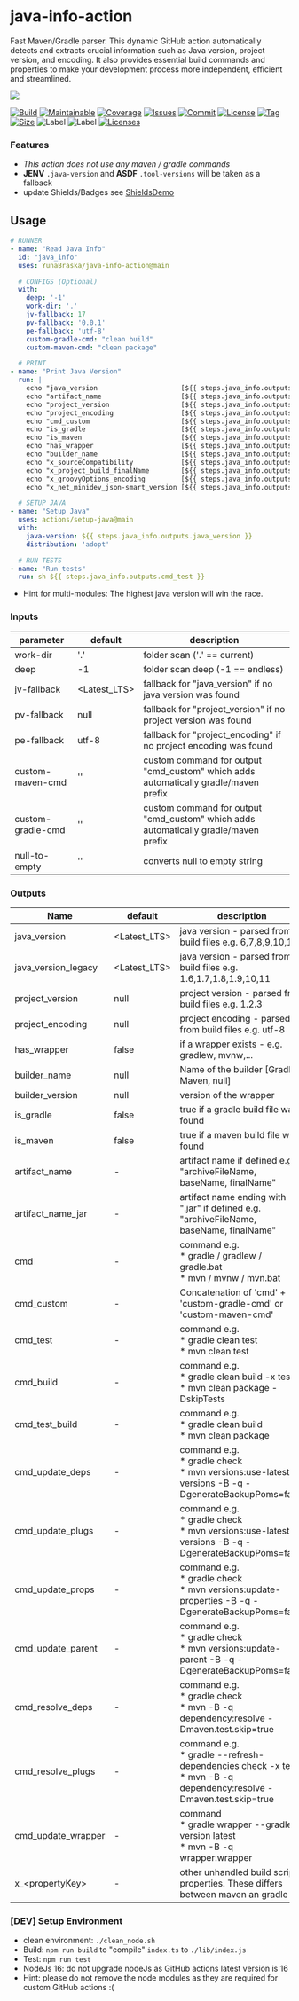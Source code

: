 # java-info-action

Fast Maven/Gradle parser.
This dynamic GitHub action automatically detects and extracts crucial information such as Java version, project version,
and encoding.
It also provides essential build commands and properties to make your development process more independent, efficient
and streamlined.

[![](https://img.shields.io/static/v1?label=Sponsor&message=%E2%9D%A4&logo=GitHub&color=%23fe8e86)](https://github.com/sponsors/YunaBraska)

[![Build][build_shield]][build_link]
[![Maintainable][maintainable_shield]][maintainable_link]
[![Coverage][coverage_shield]][coverage_link]
[![Issues][issues_shield]][issues_link]
[![Commit][commit_shield]][commit_link]
[![License][license_shield]][license_link]
[![Tag][tag_shield]][tag_link]
[![Size][size_shield]][size_shield]
![Label][label_shield]
![Label][node_version]
[![Licenses](https://img.shields.io/badge/Licenses-065d7c?style=flat-square)](https://github.com/YunaBraska/java-info-action/blob/main/dist/licenses.txt)

### Features

* *This action does not use any maven / gradle commands*
* **JENV** `.java-version` and **ASDF** `.tool-versions` will be taken as a fallback
* update Shields/Badges see [ShieldsDemo](./ShieldDemo.md)

## Usage

```yaml
# RUNNER
- name: "Read Java Info"
  id: "java_info"
  uses: YunaBraska/java-info-action@main

  # CONFIGS (Optional)
  with:
    deep: '-1'
    work-dir: '.'
    jv-fallback: 17
    pv-fallback: '0.0.1'
    pe-fallback: 'utf-8'
    custom-gradle-cmd: "clean build"
    custom-maven-cmd: "clean package"

  # PRINT
- name: "Print Java Version"
  run: |
    echo "java_version                     [${{ steps.java_info.outputs.java_version }}]"
    echo "artifact_name                    [${{ steps.java_info.outputs.artifact_name }}]"
    echo "project_version                  [${{ steps.java_info.outputs.project_version }}]"
    echo "project_encoding                 [${{ steps.java_info.outputs.project_encoding }}]"
    echo "cmd_custom                       [${{ steps.java_info.outputs.cmd_custom }}]"
    echo "is_gradle                        [${{ steps.java_info.outputs.is_gradle }}]"
    echo "is_maven                         [${{ steps.java_info.outputs.is_maven }}]"
    echo "has_wrapper                      [${{ steps.java_info.outputs.has_wrapper }}]"
    echo "builder_name                     [${{ steps.java_info.outputs.builder_name }}]"
    echo "x_sourceCompatibility            [${{ steps.java_info.outputs.x_sourceCompatibility }}]"
    echo "x_project_build_finalName        [${{ steps.java_info.outputs.x_project_build_finalName }}]"
    echo "x_groovyOptions_encoding         [${{ steps.java_info.outputs.x_groovyOptions_encoding }}]"
    echo "x_net_minidev_json-smart_version [${{ steps.java_info.outputs.x_project_dependencies_dependency_net_minidev_json-smart_version }}]"

  # SETUP JAVA
- name: "Setup Java"
  uses: actions/setup-java@main
  with:
    java-version: ${{ steps.java_info.outputs.java_version }}
    distribution: 'adopt'

  # RUN TESTS
- name: "Run tests"
  run: sh ${{ steps.java_info.outputs.cmd_test }}

```

* Hint for multi-modules: The highest java version will win the race.

### Inputs

| parameter         | default      | description                                                                         |
|-------------------|--------------|-------------------------------------------------------------------------------------|
| work-dir          | '.'          | folder scan ('.' == current)                                                        |
| deep              | -1           | folder scan deep (-1 == endless)                                                    |
| jv-fallback       | <Latest_LTS> | fallback for "java_version" if no java version was found                            |
| pv-fallback       | null         | fallback for "project_version" if no project version was found                      |
| pe-fallback       | utf-8        | fallback for "project_encoding" if no project encoding was found                    |
| custom-maven-cmd  | ''           | custom command for output "cmd_custom" which adds automatically gradle/maven prefix |
| custom-gradle-cmd | ''           | custom command for output "cmd_custom" which adds automatically gradle/maven prefix |
| null-to-empty     | ''           | converts null to empty string                                                       |

### Outputs

| Name                | default      | description                                                                                                                 |
|---------------------|--------------|-----------------------------------------------------------------------------------------------------------------------------|
| java_version        | <Latest_LTS> | java version - parsed from build files e.g. 6,7,8,9,10,11                                                                   |
| java_version_legacy | <Latest_LTS> | java version - parsed from build files e.g. 1.6,1.7,1.8,1.9,10,11                                                           |
| project_version     | null         | project version - parsed from build files e.g. 1.2.3                                                                        |
| project_encoding    | null         | project encoding - parsed from build files e.g. utf-8                                                                       |
| has_wrapper         | false        | if a wrapper exists - e.g. gradlew, mvnw,...                                                                                |
| builder_name        | null         | Name of the builder \[Gradle, Maven, null]                                                                                  |
| builder_version     | null         | version of the wrapper                                                                                                      |
| is_gradle           | false        | true if a gradle build file was found                                                                                       |
| is_maven            | false        | true if a maven build file was found                                                                                        |
| artifact_name       | -            | artifact name if defined e.g. "archiveFileName, baseName, finalName"                                                        |
| artifact_name_jar   | -            | artifact name ending with ".jar" if defined e.g. "archiveFileName, baseName, finalName"                                     |
| cmd                 | -            | command e.g. <br>*  gradle / gradlew / gradle.bat <br>*  mvn / mvnw / mvn.bat                                               |
| cmd_custom          | -            | Concatenation of 'cmd' + 'custom-gradle-cmd' or 'custom-maven-cmd'                                                          |
| cmd_test            | -            | command e.g. <br>*  gradle clean test <br>*  mvn clean test                                                                 |
| cmd_build           | -            | command e.g. <br>*  gradle clean build -x test  <br>*  mvn clean package -DskipTests                                        |
| cmd_test_build      | -            | command e.g. <br>*  gradle clean build  <br>*  mvn clean package                                                            |
| cmd_update_deps     | -            | command e.g. <br>*  gradle check  <br>*  mvn versions:use-latest-versions -B -q -DgenerateBackupPoms=false                  |
| cmd_update_plugs    | -            | command e.g. <br>*  gradle check  <br>*  mvn versions:use-latest-versions -B -q -DgenerateBackupPoms=false                  |
| cmd_update_props    | -            | command e.g. <br>*  gradle check  <br>*  mvn versions:update-properties -B -q -DgenerateBackupPoms=false                    |
| cmd_update_parent   | -            | command e.g. <br>*  gradle check  <br>*  mvn versions:update-parent -B -q -DgenerateBackupPoms=false                        |
| cmd_resolve_deps    | -            | command e.g. <br>*  gradle check  <br>*  mvn -B -q dependency:resolve -Dmaven.test.skip=true                                |
| cmd_resolve_plugs   | -            | command e.g. <br> *  gradle --refresh-dependencies check -x test <br>*  mvn -B -q dependency:resolve -Dmaven.test.skip=true |
| cmd_update_wrapper  | -            | command  <br>*  gradle wrapper --gradle-version latest  <br>*  mvn -B -q wrapper:wrapper                                    |
| x_\<propertyKey>    | -            | other unhandled build script properties. These differs between maven an gradle                                              |

### \[DEV] Setup Environment

* clean environment: `./clean_node.sh`
* Build: `npm run build` to "compile" `index.ts` to `./lib/index.js`
* Test: `npm run test`
* NodeJs 16: do not upgrade nodeJs as GitHub actions latest version is 16
* Hint: please do not remove the node modules as they are required for custom GitHub actions :(

[build_shield]: https://github.com/YunaBraska/java-info-action/workflows/RELEASE/badge.svg

[build_link]: https://github.com/YunaBraska/java-info-action/actions/workflows/publish.yml/badge.svg

[maintainable_shield]: https://img.shields.io/codeclimate/maintainability/YunaBraska/java-info-action?style=flat-square

[maintainable_link]: https://codeclimate.com/github/YunaBraska/java-info-action/maintainability

[coverage_shield]: https://img.shields.io/codeclimate/coverage/YunaBraska/java-info-action?style=flat-square

[coverage_link]: https://codeclimate.com/github/YunaBraska/java-info-action/test_coverage

[issues_shield]: https://img.shields.io/github/issues/YunaBraska/java-info-action?style=flat-square

[issues_link]: https://github.com/YunaBraska/java-info-action/commits/main

[commit_shield]: https://img.shields.io/github/last-commit/YunaBraska/java-info-action?style=flat-square

[commit_link]: https://github.com/YunaBraska/java-info-action/issues

[license_shield]: https://img.shields.io/github/license/YunaBraska/java-info-action?style=flat-square

[license_link]: https://github.com/YunaBraska/java-info-action/blob/main/LICENSE

[tag_shield]: https://img.shields.io/github/v/tag/YunaBraska/java-info-action?style=flat-square

[tag_link]: https://github.com/YunaBraska/java-info-action/releases

[size_shield]: https://img.shields.io/github/repo-size/YunaBraska/java-info-action?style=flat-square

[label_shield]: https://img.shields.io/badge/Yuna-QueenInside-blueviolet?style=flat-square

[gitter_shield]: https://img.shields.io/gitter/room/YunaBraska/java-info-action?style=flat-square

[gitter_link]: https://gitter.im/java-info-action/Lobby

[node_version]: https://img.shields.io/badge/node-16-blueviolet?style=flat-square
